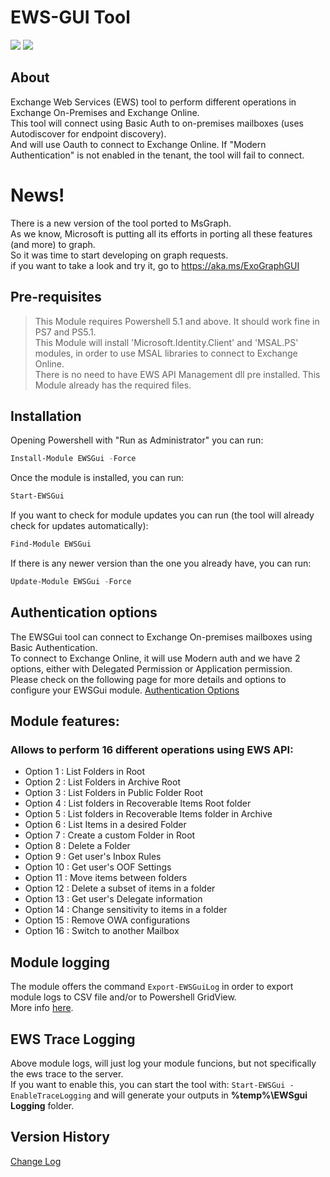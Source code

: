 ﻿# EWS-GUI Tool

![](https://img.shields.io/github/last-commit/DrummerViking/ewsgui/master?logo=Github&label=Last%20updated)
![](https://img.shields.io/powershellgallery/dt/ewsgui?logo=Powershell&label=Gallery)

## About
Exchange Web Services (EWS) tool to perform different operations in Exchange On-Premises and Exchange Online.  
This tool will connect using Basic Auth to on-premises mailboxes (uses Autodiscover for endpoint discovery).  
And will use Oauth to connect to Exchange Online. If "Modern Authentication" is not enabled in the tenant, the tool will fail to connect.  

# News!

There is a new version of the tool ported to MsGraph.  
As we know, Microsoft is putting all its efforts in porting all these features (and more) to graph.  
So it was time to start developing on graph requests.  
if you want to take a look and try it, go to https://aka.ms/ExoGraphGUI  

## Pre-requisites

 > This Module requires Powershell 5.1 and above. It should work fine in PS7 and PS5.1.  
 > This Module will install 'Microsoft.Identity.Client' and 'MSAL.PS' modules, in order to use MSAL libraries to connect to Exchange Online.  
 > There is no need to have EWS API Management dll pre installed. This Module already has the required files.  

## Installation

Opening Powershell with "Run as Administrator" you can run:
``` powershell
Install-Module EWSGui -Force
```
Once the module is installed, you can run:
``` powershell
Start-EWSGui
```

If you want to check for module updates you can run (the tool will already check for updates automatically):
``` powershell
Find-Module EWSGui
```
If there is any newer version than the one you already have, you can run:
``` powershell
Update-Module EWSGui -Force
```

## Authentication options

The EWSGui tool can connect to Exchange On-premises mailboxes using Basic Authentication.  
To connect to Exchange Online, it will use Modern auth and we have 2 options, either with Delegated Permission or Application permission.  
Please check on the following page for more details and options to configure your EWSGui module.
[Authentication Options](/docs/AuthenticationOptions.md)  

## Module features:
### Allows to perform 16 different operations using EWS API:
- Option 1 : List Folders in Root
- Option 2 : List Folders in Archive Root
- Option 3 : List Folders in Public Folder Root
- Option 4 : List folders in Recoverable Items Root folder
- Option 5 : List folders in Recoverable Items folder in Archive
- Option 6 : List Items in a desired Folder
- Option 7 : Create a custom Folder in Root
- Option 8 : Delete a Folder
- Option 9 : Get user's Inbox Rules
- Option 10 : Get user's OOF Settings
- Option 11 : Move items between folders
- Option 12 : Delete a subset of items in a folder
- Option 13 : Get user's Delegate information
- Option 14 : Change sensitivity to items in a folder
- Option 15 : Remove OWA configurations
- Option 16 : Switch to another Mailbox

## Module logging

The module offers the command `Export-EWSGuiLog` in order to export module logs to CSV file and/or to Powershell GridView.  
More info [here](/docs/Export-EWSGuiLog.md).  

## EWS Trace Logging

Above module logs, will just log your module funcions, but not specifically the ews trace to the server.  
If you want to enable this, you can start the tool with: `Start-EWSGui -EnableTraceLogging` and will generate your outputs in **%temp%\EWSgui Logging** folder.  

## Version History
[Change Log](/ewsgui/changelog.md)

